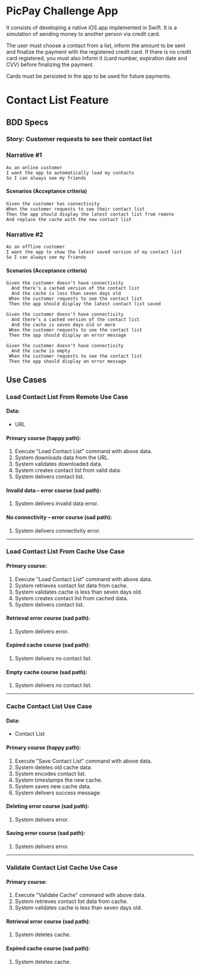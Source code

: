 # PicPay Challenge App

It consists of developing a native iOS app implemented in Swift. It is a simulation of sending money to another person via credit card.

The user must choose a contact from a list, inform the amount to be sent and finalize the payment with the registered credit card. If there is no credit card registered, you must also inform it (card number, expiration date and CVV) before finalizing the payment.

Cards must be persisted in the app to be used for future payments.

# Contact List Feature

## BDD Specs

### Story: Customer requests to see their contact list

### Narrative #1

```
As an online customer
I want the app to automatically load my contacts
So I can always see my friends
```

#### Scenarios (Acceptance criteria)

```
Given the customer has connectivity
When the customer requests to see their contact list
Then the app should display the latest contact list from remote
And replace the cache with the new contact list
```

### Narrative #2

```
As an offline customer
I want the app to show the latest saved version of my contact list
So I can always see my friends
```

#### Scenarios (Acceptance criteria)

```
Given the customer doesn't have connectivity
  And there’s a cached version of the contact list
  And the cache is less than seven days old
 When the customer requests to see the contact list
 Then the app should display the latest contact list saved

Given the customer doesn't have connectivity
  And there’s a cached version of the contact list
  And the cache is seven days old or more
 When the customer requests to see the contact list
 Then the app should display an error message

Given the customer doesn't have connectivity
  And the cache is empty
 When the customer requests to see the contact list
 Then the app should display an error message
```

## Use Cases

### Load Contact List From Remote Use Case

#### Data:
- URL

#### Primary course (happy path):
1. Execute "Load Contact List" command with above data.
2. System downloads data from the URL.
3. System validates downloaded data.
4. System creates contact list from valid data.
5. System delivers contact list.

#### Invalid data – error course (sad path):
1. System delivers invalid data error.

#### No connectivity – error course (sad path):
1. System delivers connectivity error.

---

### Load Contact List From Cache Use Case

#### Primary course:
1. Execute "Load Contact List" command with above data.
2. System retrieves contact list data from cache.
3. System validates cache is less than seven days old.
4. System creates contact list from cached data.
5. System delivers contact list.

#### Retrieval error course (sad path):
1. System delivers error.

#### Expired cache course (sad path): 
1. System delivers no contact list.

#### Empty cache course (sad path): 
1. System delivers no contact list.

---

### Cache Contact List Use Case

#### Data:
- Contact List

#### Primary course (happy path):
1. Execute "Save Contact List" command with above data.
2. System deletes old cache data.
3. System encodes contact list.
4. System timestamps the new cache.
5. System saves new cache data.
6. System delivers success message.

#### Deleting error course (sad path):
1. System delivers error.

#### Saving error course (sad path):
1. System delivers error.

---

### Validate Contact List Cache Use Case

#### Primary course:
1. Execute "Validate Cache" command with above data.
2. System retrieves contact list data from cache.
3. System validates cache is less than seven days old.

#### Retrieval error course (sad path):
1. System deletes cache.

#### Expired cache course (sad path): 
1. System deletes cache.
